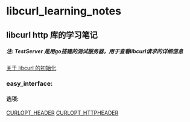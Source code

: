 # libcurl_learning_notes
## libcurl http 库的学习笔记

##### 注: TestServer 是用go搭建的测试服务器，用于查看libcurl请求的详细信息

[关于 libcurl 的初始化](https://github.com/JustDoIt0910/libcurl_learning_notes/blob/main/%E5%85%B3%E4%BA%8E%20libcurl%20%E7%9A%84%E5%88%9D%E5%A7%8B%E5%8C%96.md)

### easy_interface:
#### 选项:
[CURLOPT_HEADER](https://github.com/JustDoIt0910/libcurl_learning_notes/blob/main/easy_interface/options/CURLOPT_HEADER%20%E9%80%89%E9%A1%B9.md)
[CURLOPT_HTTPHEADER](https://github.com/JustDoIt0910/libcurl_learning_notes/blob/main/easy_interface/options/CURLOPT_HTTPHEADER%20%E9%80%89%E9%A1%B9.md)
         
